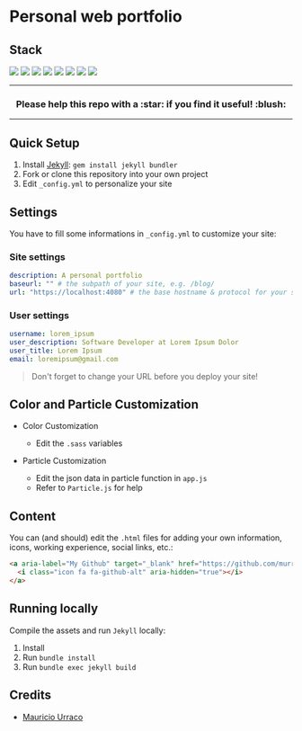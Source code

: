# Personal web portfolio

## Stack

![](https://img.shields.io/badge/jekyll-✓-blue.svg)
![](https://img.shields.io/badge/html5-✓-blue.svg)
![](https://img.shields.io/badge/sass-✓-blue.svg)
![](https://img.shields.io/badge/sweet--scroll-✓-blue.svg)
![](https://img.shields.io/badge/particle--js-✓-blue.svg)
![](https://img.shields.io/badge/font--awesome-✓-blue.svg)
![](https://img.shields.io/badge/devicon-✓-blue.svg)
![](https://img.shields.io/badge/gulp-✓-blue.svg)

***

<h3 align="center">Please help this repo with a :star: if you find it useful! :blush:</h3>

***


## Quick Setup

1. Install [Jekyll](https://jekyllrb.com/): `gem install jekyll bundler`
2. Fork or clone this repository into your own project
3. Edit `_config.yml` to personalize your site

## Settings

You have to fill some informations in `_config.yml` to customize your site:

### Site settings
```yml
description: A personal portfolio
baseurl: "" # the subpath of your site, e.g. /blog/
url: "https://localhost:4080" # the base hostname & protocol for your site
```

### User settings
```yml
username: lorem_ipsum
user_description: Software Developer at Lorem Ipsum Dolor
user_title: Lorem Ipsum
email: loremipsum@gmail.com
```

> Don't forget to change your URL before you deploy your site!

## Color and Particle Customization

- Color Customization
  - Edit the `.sass` variables

- Particle Customization
  - Edit the json data in particle function in `app.js`
  - Refer to `Particle.js` for help

## Content

You can (and should) edit the `.html` files for adding your own information, icons, working experience, social links, etc.:

```html
<a aria-label="My Github" target="_blank" href="https://github.com/murraco">
  <i class="icon fa fa-github-alt" aria-hidden="true"></i>
</a>
```

## Running locally

Compile the assets and run `Jekyll` locally:

1. Install 
2. Run `bundle install`
3. Run `bundle exec jekyll build`

## Credits

- [Mauricio Urraco](https://github.com/murraco)

